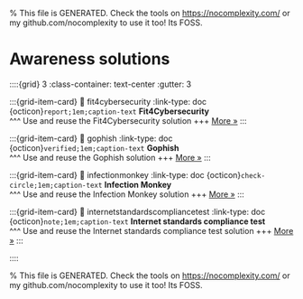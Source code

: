 
% This file is GENERATED. Check the tools on https://nocomplexity.com/ or my github.com/nocomplexity to use it too! Its FOSS. 

# Awareness solutions 
::::{grid} 3
:class-container: text-center
:gutter: 3 

:::{grid-item-card}
:link: fit4cybersecurity
:link-type: doc
{octicon}`report;1em;caption-text` **Fit4Cybersecurity**        
^^^
Use and reuse the Fit4Cybersecurity solution
+++
[More »](fit4cybersecurity)
:::

:::{grid-item-card}
:link: gophish
:link-type: doc
{octicon}`verified;1em;caption-text` **Gophish**        
^^^
Use and reuse the Gophish solution
+++
[More »](gophish)
:::

:::{grid-item-card}
:link: infectionmonkey
:link-type: doc
{octicon}`check-circle;1em;caption-text` **Infection Monkey**        
^^^
Use and reuse the Infection Monkey solution
+++
[More »](infectionmonkey)
:::

:::{grid-item-card}
:link: internetstandardscompliancetest
:link-type: doc
{octicon}`note;1em;caption-text` **Internet standards compliance test**        
^^^
Use and reuse the Internet standards compliance test solution
+++
[More »](internetstandardscompliancetest)
:::

::::


% This file is GENERATED. Check the tools on https://nocomplexity.com/ or my github.com/nocomplexity to use it too! Its FOSS. 


